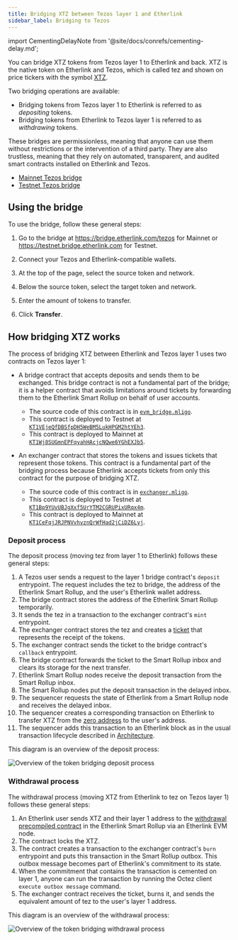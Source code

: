 ```yaml
---
title: Bridging XTZ between Tezos layer 1 and Etherlink
sidebar_label: Bridging to Tezos
---
```


import CementingDelayNote from '@site/docs/conrefs/cementing-delay.md';

You can bridge XTZ tokens from Tezos layer 1 to Etherlink and back.
XTZ is the native token on Etherlink and Tezos, which is called tez and shown on price tickers with the symbol [XTZ](https://coinmarketcap.com/currencies/tezos/).

Two bridging operations are available:

- Bridging tokens from Tezos layer 1 to Etherlink is referred to as _depositing_ tokens.
- Bridging tokens from Etherlink to Tezos layer 1 is referred to as _withdrawing_ tokens.

These bridges are permissionless, meaning that anyone can use them without restrictions or the intervention of a third party.
They are also trustless, meaning that they rely on automated, transparent, and audited smart contracts installed on Etherlink and Tezos.

- [Mainnet Tezos bridge](https://bridge.etherlink.com/tezos)
- [Testnet Tezos bridge](https://testnet.bridge.etherlink.com/)

<CementingDelayNote />

## Using the bridge

To use the bridge, follow these general steps:

1. Go to the bridge at https://bridge.etherlink.com/tezos for Mainnet or https://testnet.bridge.etherlink.com for Testnet.

1. Connect your Tezos and Etherlink-compatible wallets.

1. At the top of the page, select the source token and network.

1. Below the source token, select the target token and network.

1. Enter the amount of tokens to transfer.

1. Click **Transfer**.

## How bridging XTZ works

The process of bridging XTZ between Etherlink and Tezos layer 1 uses two contracts on Tezos layer 1:

- A bridge contract that accepts deposits and sends them to be exchanged.
This bridge contract is not a fundamental part of the bridge; it is a helper contract that avoids limitations around tickets by forwarding them to the Etherlink Smart Rollup on behalf of user accounts.

  - The source code of this contract is in [`evm_bridge.mligo`](https://gitlab.com/tezos/tezos/-/blob/master/etherlink/tezos_contracts/evm_bridge.mligo).
  - This contract is deployed to Testnet at [`KT1VEjeQfDBSfpDH5WeBM5LukHPGM2htYEh3`](https://ghostnet.tzkt.io/KT1VEjeQfDBSfpDH5WeBM5LukHPGM2htYEh3/).
  - This contract is deployed to Mainnet at [`KT1Wj8SUGmnEPFqyahHAcjcNQwe6YGhEXJb5`](https://tzkt.io/KT1Wj8SUGmnEPFqyahHAcjcNQwe6YGhEXJb5/).

- An exchanger contract that stores the tokens and issues tickets that represent those tokens.
This contract is a fundamental part of the bridging process because Etherlink accepts tickets from only this contract for the purpose of bridging XTZ.

  - The source code of this contract is in [`exchanger.mligo`](https://gitlab.com/tezos/tezos/-/blob/master/etherlink/tezos_contracts/exchanger.mligo).
  - This contract is deployed to Testnet at [`KT1Bp9YUvUBJgXxf5UrYTM2CGRUPixURqx4m`](https://ghostnet.tzkt.io/KT1Bp9YUvUBJgXxf5UrYTM2CGRUPixURqx4m/).
  - This contract is deployed to Mainnet at [`KT1CeFqjJRJPNVvhvznQrWfHad2jCiDZ6Lyj`](https://tzkt.io/KT1CeFqjJRJPNVvhvznQrWfHad2jCiDZ6Lyj/).

### Deposit process

The deposit process (moving tez from layer 1 to Etherlink) follows these general steps:

1. A Tezos user sends a request to the layer 1 bridge contract's `deposit` entrypoint.
The request includes the tez to bridge, the address of the Etherlink Smart Rollup, and the user's Etherlink wallet address.
1. The bridge contract stores the address of the Etherlink Smart Rollup temporarily.
1. It sends the tez in a transaction to the exchanger contract's `mint` entrypoint.
1. The exchanger contract stores the tez and creates a [ticket](https://docs.tezos.com/smart-contracts/data-types/complex-data-types#tickets) that represents the receipt of the tokens.
1. The exchanger contract sends the ticket to the bridge contract's `callback` entrypoint.
1. The bridge contract forwards the ticket to the Smart Rollup inbox and clears its storage for the next transfer.
1. Etherlink Smart Rollup nodes receive the deposit transaction from the Smart Rollup inbox.
1. The Smart Rollup nodes put the deposit transaction in the delayed inbox.
1. The sequencer requests the state of Etherlink from a Smart Rollup node and receives the delayed inbox.
1. The sequencer creates a corresponding transaction on Etherlink to transfer XTZ from the [zero address](https://explorer.etherlink.com/address/0x0000000000000000000000000000000000000000) to the user's address.
1. The sequencer adds this transaction to an Etherlink block as in the usual transaction lifecycle described in [Architecture](/network/architecture).

This diagram is an overview of the deposit process:

![Overview of the token bridging deposit process](/img/bridging-deposit.png)
<!-- https://lucid.app/lucidchart/4ebdf949-72bd-47e3-a8ce-7ca4fba2e556/edit -->

### Withdrawal process

The withdrawal process (moving XTZ from Etherlink to tez on Tezos layer 1) follows these general steps:

1. An Etherlink user sends XTZ and their layer 1 address to the [withdrawal precompiled contract](https://explorer.etherlink.com/address/0xff00000000000000000000000000000000000001) in the Etherlink Smart Rollup via an Etherlink EVM node.
1. The contract locks the XTZ.
1. The contract creates a transaction to the exchanger contract's `burn` entrypoint and puts this transaction in the Smart Rollup outbox.
This outbox message becomes part of Etherlink's commitment to its state.
1. When the commitment that contains the transaction is cemented on layer 1, anyone can run the transaction by running the Octez client `execute outbox message` command.
1. The exchanger contract receives the ticket, burns it, and sends the equivalent amount of tez to the user's layer 1 address.

This diagram is an overview of the withdrawal process:

![Overview of the token bridging withdrawal process](/img/bridging-withdrawal.png)
<!-- https://lucid.app/lucidchart/d4fb99c8-74eb-4336-b971-117b0045772b/edit -->
